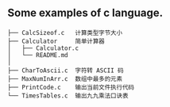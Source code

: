##  Some examples of c language.

    ├── CalcSizeof.c   计算类型字节大小
    ├── Calculator     简单计算器
    │   ├── Calculator.c
    │   └── README.md
    │
    ├── CharToAscii.c  字符转 ASCII 码
    ├── MaxNumInArr.c  数组中最多的元素
    ├── PrintCode.c    输出当前文件执行代码
    └── TimesTables.c  输出九九乘法口诀表
